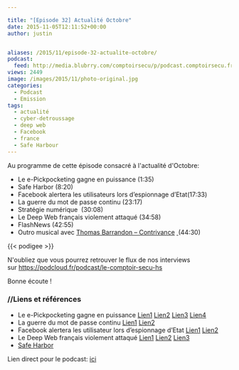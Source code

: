 ```yaml
---

title: "[Episode 32] Actualité Octobre"
date: 2015-11-05T12:11:52+00:00
author: justin


aliases: /2015/11/episode-32-actualite-octobre/
podcast:
  feed: http://media.blubrry.com/comptoirsecu/p/podcast.comptoirsecu.fr/CSEC.EP32.2015-11-03.ACTU_OCTOBRE.mp3
views: 2449
image: /images/2015/11/photo-original.jpg
categories:
  - Podcast
  - Emission
tags:
  - actualité
  - cyber-detroussage
  - deep web
  - Facebook
  - france
  - Safe Harbour
---
```



Au programme de cette épisode consacré à l'actualité d'Octobre:

  * Le e-Pickpocketing gagne en puissance (1:35)
  * Safe Harbor (8:20)
  * Facebook alertera les utilisateurs lors d’espionnage d’Etat(17:33)
  * La guerre du mot de passe continu (23:17)
  * Stratégie numérique  (30:08)
  * Le Deep Web français violement attaqué (34:58)
  * FlashNews (42:55)
  * Outro musical avec [Thomas Barrandon – Contrivance](https://thomasbarrandon.bandcamp.com/album/the-quiet-earth) [ ](https://soundcloud.com/dancewiththedead/one-way-love-dance-with-the-dead-remix)(44:30)



  {{< podigee >}}






N'oubliez que vous pourrez retrouver le flux de nos interviews sur <https://podcloud.fr/podcast/le-comptoir-secu-hs>

Bonne écoute !

### //Liens et références

  * Le e-Pickpocketing gagne en puissance [Lien1](http://www.makeuseof.com/tag/what-are-rfid-blocking-wallets-which-should-you-buy/) [Lien2](https://nakedsecurity.sophos.com/2015/10/26/train-rider-has-his-contactless-card-e-pickpocketed/) [Lien3](http://www.scmagazineuk.com/sc-staff-hit-by-contactless-card-theft/article/447971/) [Lien4](http://bouncer.cards/index.php)
  * La guerre du mot de passe continu [Lien1](http://yahoo.tumblr.com/post/131217400419/yahoo-account-key-signing-in-has-never-been) [Lien2](http://www.nextinpact.com/news/97011-le-dispositif-d-authentification-france-connect-fonctionne-avec-la-poste.htm)
  * Facebook alertera les utilisateur lors d’espionnage d’Etat [Lien1](http://www.numerama.com/politique/127204-facebook-vous-previendra-si-un-etat-vous-attaque.html) [Lien2](http://www.washingtontimes.com/news/2015/oct/19/chinese-cyberattacks-on-us-companies-continue-repo/)
  * Le Deep Web français violement attaqué [Lien1](http://www.undernews.fr/hacking-hacktivisme/le-deep-web-francais-violement-attaque.html) [Lien2](http://www.lemonde.fr/pixels/article/2015/10/01/plusieurs-sites-de-vente-de-drogue-du-deep-web-francais-pirates_4780425_4408996.html) [Lien3](http://www.zataz.com/interview-le-pirate-des-boutiques-du-blackmarquet-fr-parle/)
  * [Safe Harbor](http://www.numerama.com/politique/127304-les-cnil-exigent-un-safe-harbor-2-0-dici-le-31-janvier-2016.html)

Lien direct pour le podcast: [ici](http://podcast.comptoirsecu.fr/CSEC.EP32.2015-11-03.ACTU_OCTOBRE.mp3)
